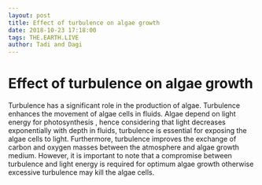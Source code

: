 ```yaml
---
layout: post
title: Effect of turbulence on algae growth
date: 2018-10-23 17:18:00
tags: THE.EARTH.LIVE
author: Tadi and Dagi
---
```


# Effect of turbulence on algae growth
Turbulence has a significant role in the production of algae. Turbulence enhances
the movement of algae cells in fluids. Algae depend on light energy for photosynthesis
, hence considering that light decreases exponentially with depth in fluids,
turbulence is essential for exposing the algae cells to light. Furthermore,
turbulence improves the exchange of carbon and oxygen masses between the atmosphere
and algae growth medium. However, it is important to note that a compromise between
turbulence and light energy is required for optimum algae growth otherwise excessive
turbulence may kill the algae cells.
